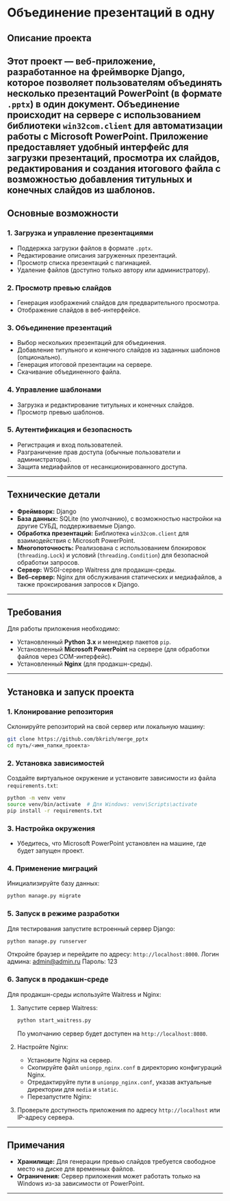 # Объединение презентаций в одну

## Описание проекта
Этот проект — веб-приложение, разработанное на фреймворке **Django**, которое позволяет пользователям объединять несколько презентаций PowerPoint (в формате `.pptx`) в один документ. Объединение происходит на сервере с использованием библиотеки `win32com.client` для автоматизации работы с Microsoft PowerPoint. Приложение предоставляет удобный интерфейс для загрузки презентаций, просмотра их слайдов, редактирования и создания итогового файла с возможностью добавления титульных и конечных слайдов из шаблонов.
---

## Основные возможности

### 1. Загрузка и управление презентациями
- Поддержка загрузки файлов в формате `.pptx`.
- Редактирование описания загруженных презентаций.
- Просмотр списка презентаций с пагинацией.
- Удаление файлов (доступно только автору или администратору).

### 2. Просмотр превью слайдов
- Генерация изображений слайдов для предварительного просмотра.
- Отображение слайдов в веб-интерфейсе.

### 3. Объединение презентаций
- Выбор нескольких презентаций для объединения.
- Добавление титульного и конечного слайдов из заданных шаблонов (опционально).
- Генерация итоговой презентации на сервере.
- Скачивание объединенного файла.

### 4. Управление шаблонами
- Загрузка и редактирование титульных и конечных слайдов.
- Просмотр превью шаблонов.

### 5. Аутентификация и безопасность
- Регистрация и вход пользователей.
- Разграничение прав доступа (обычные пользователи и администраторы).
- Защита медиафайлов от несанкционированного доступа.

---

## Технические детали
- **Фреймворк:** Django
- **База данных:** SQLite (по умолчанию), с возможностью настройки на другие СУБД, поддерживаемые Django.
- **Обработка презентаций:** Библиотека `win32com.client` для взаимодействия с Microsoft PowerPoint.
- **Многопоточность:** Реализована с использованием блокировок (`threading.Lock`) и условий (`threading.Condition`) для безопасной обработки запросов.
- **Сервер:** WSGI-сервер Waitress для продакшн-среды.
- **Веб-сервер:** Nginx для обслуживания статических и медиафайлов, а также проксирования запросов к Django.

---

## Требования
Для работы приложения необходимо:
- Установленный **Python 3.x** и менеджер пакетов `pip`.
- Установленный **Microsoft PowerPoint** на сервере (для обработки файлов через COM-интерфейс).
- Установленный **Nginx** (для продакшн-среды).

---

## Установка и запуск проекта

### 1. Клонирование репозитория
Склонируйте репозиторий на свой сервер или локальную машину:
```bash
git clone https://github.com/bkrizh/merge_pptx
cd путь/<имя_папки_проекта>
```

### 2. Установка зависимостей
Создайте виртуальное окружение и установите зависимости из файла `requirements.txt`:
```bash
python -m venv venv
source venv/bin/activate  # Для Windows: venv\Scripts\activate
pip install -r requirements.txt
```

### 3. Настройка окружения
- Убедитесь, что Microsoft PowerPoint установлен на машине, где будет запущен проект.

### 4. Применение миграций
Инициализируйте базу данных:
```bash
python manage.py migrate
```

### 5. Запуск в режиме разработки
Для тестирования запустите встроенный сервер Django:
```bash
python manage.py runserver
```
Откройте браузер и перейдите по адресу: `http://localhost:8000`. 
Логин админа: admin@admin.ru
Пароль: 123

### 6. Запуск в продакшн-среде
Для продакшн-среды используйте Waitress и Nginx:
1. Запустите сервер Waitress:
   ```bash
   python start_waitress.py
   ```
   По умолчанию сервер будет доступен на `http://localhost:8080`.

2. Настройте Nginx:
   - Установите Nginx на сервер.
   - Скопируйте файл `unionpp_nginx.conf` в директорию конфигураций Nginx.
   - Отредактируйте пути в `unionpp_nginx.conf`, указав актуальные директории для `media` и `static`.
   - Перезапустите Nginx:

3. Проверьте доступность приложения по адресу `http://localhost` или IP-адресу сервера.

---

## Примечания
- **Хранилище:** Для генерации превью слайдов требуется свободное место на диске для временных файлов.
- **Ограничения:** Сервер приложения может работать только на Windows из-за зависимости от PowerPoint.

---